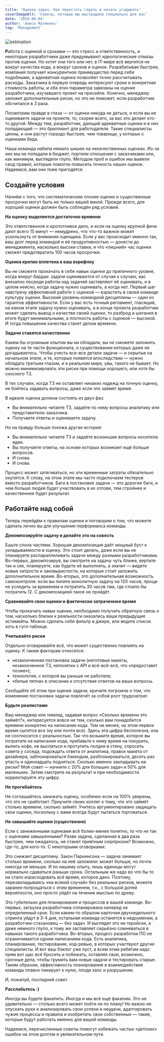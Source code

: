 ```yaml
---
title: 'Оценка задач. Как перестать гадать и начать угадывать'
coverImageAlt: 'Советы, которые мы выстрадали специально для вас'
date: '2019-09-04'
author: 'Алиса Матиенко'
tag: 'Management'
---
```


![estimation](/images/sroki_illustr.png)

**Р**абота с оценкой и сроками — это стресс и ответственность, и некоторые разработчики даже придумывают идеологические отмазы против оценки. Но хотят они того или нет, в IT-мире всё вертится не вокруг качества кода, а вокруг сроков и оценок. Разрабатывая быстрее, компания получает конкурентное преимущество перед себе подобными, а адекватная оценка позволяет точно рассчитывать расходы. Заказчика в первую очередь интересуют сроки и конкретная стоимость работы, и оба этих параметра завязаны на оценке разработчика, изучавшего проект на пресейле. Конечно, менеджер заложит дополнительные риски, но это не поможет, если разработчик обсчитался в 3 раза.

Посмотрим правде в глаза — от оценки никуда не деться, и если вы не оцениваете задачи на проекте, то, скорее всего, за вас это делает кто-то другой. Между тем, разработчик, дающий адекватные оценки и в них попадающий — это бриллиант для работодателя. Такие специалисты ценны, и они растут гораздо быстрее, чем товарищи, у которых с оценками беда.

Наша команда набила немало шишек на некачественных оценках. Из-за них мы не попадали в бюджет, портили отношения с заказчиками или, как минимум, выглядели глупо. Методом проб и ошибок мы вывели свод правил, которые помогли повысить точность наших оценок. Надеемся, вам они тоже пригодятся.

## Создайте условия

Начнём с того, что систематические плохие оценки и существенные просрочки могут быть не только вашей виной. Прежде всего, для хорошей оценки должен быть соблюдён ряд условий.

**На оценку выделяется достаточно времени**

Это ответственное и кропотливое дело, и если на оценку крупной фичи дают всего 15 минут — немудрено, что что-то важное может ускользнуть от внимания оценщика. Если у вас происходит именно так, ваш долг перед командой и её продуктивностью — донести до менеджмента, насколько высоки ставки, и что «лишний» час оценки сможет предотвратить 100 часов просрочки.

**Оценка крепко вплетена в ваш воркфлоу**

Вы не сможете прокачать в себе навык оценки до приличного уровня, когда вокруг бардак: задачи оцениваются от случая к случаю, вас внезапно посреди работы над задачей заставляют её оценивать, и в целом неясно, когда задачу нужно оценивать, а когда нет. Первый шаг навстречу эффективной работе с оценкой — взрастить в своей команде культуру оценки. Высокий уровень командной дисциплины — один из гарантов эффективности. Если у вас есть точный регламент, гласящий, на каком этапе задачу нужно оценивать, а в конце проекта разработчик может сделать вывод о качестве своей оценки, то разброд и шатания в итоге будут минимальными, а плотность работы с оценкой — высокой. И тогда повышение качества станет делом времени.

**Задачи ставятся качественно**

Каким бы огромным опытом вы ни обладали, вы не сможете заложить оценку на те части функционала, о существовании которых даже не догадываетесь. Чтобы учесть все-все детали задачи — и скрытые на начальном этапе, и те, которые появятся впоследствии — нужно обладать третьим глазом, и в реальном мире, увы, такого не бывает. Но можно минимизировать эти риски при помощи хорошего, или хотя бы сносного ТЗ.

В тех случаях, когда ТЗ не оставляет никаких надежд на точную оценку, не бойтесь задавать вопросы, даже если это займёт время.

В идеале оценка должна состоять из двух фаз:
- Вы внимательно читаете ТЗ, задаёте по нему вопросы аналитику или представителю заказчика.
- Получаете ответы и оцениваете задачу.

Но на правду больше похожа другая история:
- Вы внимательно читаете ТЗ и задаёте возникшие вопросы носителю идеи.
- Вы получаете ответы, на основе которых возникает ещё больше вопросов.
- И снова.
- И снова.

Процесс может затягиваться, но эти временные затраты обязательно окупятся. К слову, на этом этапе мы часто подключаем тестеров вместо разработчиков. Баги в постановке задачи — это дорогие баги, и чем больше людей будет участвовать в их отлове, тем стройнее и качественнее будет результат.

## Работайте над собой

Теперь перейдём к правилам оценки и поговорим о том, что можете сделать лично вы для улучшения перформанса команды.

**Декомпозируйте задачу и делайте это на совесть**

Ешьте слона частями. Хорошая декомпозиция даёт мощный буст к укладываемости в оценку. Это стоит делать, даже если вы не планируете распараллеливать задачи между разными разработчиками. Во-первых, декомпозируя, вы смотрите на задачу чуть ближе, вертите так и сяк, планируете, как будете её выполнять, а значит — видите новые хитрости и заковыристости, на которые стоит заложить дополнительное время. Во-вторых, это дополнительная возможность самоконтроля: если вы пилите монолитную задачу на 120 часов, проще не уследить за временем и потратить 30 часов там, где стоило бы потратить 12. С декомпозицией такое не пройдёт.

**Сравнивайте свои оценки и фактически затраченное время**

Чтобы прокачать навык оценки, необходимо получать обратную связь о том, насколько близки к реальности оказались ваши предыдущие эстимейты. Можно сделать себе фильтр в джире, или ведите список хоть в гугл-таблице.

**Учитывайте риски**

Отдельно оговаривайте всё, что может существенно повлиять на оценку. К таким факторам относятся:
- незаконченная постановка задачи (неготовые макеты, незаконченное ТЗ, непонятки с API и всё-всё-всё, что «предоставят позже»);
- технология, с которой вы раньше не работали;
- «белые пятна» в описании и отсутствие ответов на ваши вопросы.

Сообщайте об этом при оценке задачи, кричите погромче о том, что изменение постановки задачи повлечёт за собой рост трудозатрат.

**Будьте реалистами**

Ваш менеджер или тимлид, задавая вопрос «Сколько времени это займёт?», интересуется вовсе не тем, сколько вам понадобится времени конкретно на написание кода. Тем не менее, на этом первое время сыпятся все (ну или почти все). Здесь эта цифра бесполезна, она не соотносится с реальностью. Так что возьмите время, которое вы потратите на написание кода, прибавьте к нему время на покурить, выпить кофе, не выспаться и протупить полдня в стену, спросить совета у соседа, подождать ответа от аналитика, правок макета от дизайнера, заблокироваться бэкендом, разблокироваться, десять раз упасть и одиннадцать подняться. Сколько именно закладывать на риски? Мой совет — начните с 20% для больших задач и 50% для маленьких. Затем смотрите на результат и при необходимости корректируйте эту цифру.

**Не прогибайтесь**

Не соглашайтесь занижать оценку, особенно если на 100% уверены, что это не сработает. Приучите своих коллег к тому, что это займёт столько времени, сколько займёт. Учитесь аргументировано защищать свои оценки, поскольку с вами всегда будут пытаться торговаться.

**Не завышайте оценки (существенно)**

Если с заниженными оценками всё более-менее понятно, то что не так с оценками завышенными? Разве задача, сделанная в два раза быстрее, чем ожидалось, не станет приятным сюрпризом? Возможно, где-то, для кого-то. С некоторыми оговорками:

Это снижает дисциплину.
Закон Паркинсона — задача занимает столько времени, сколько на неё заложили: может больше, но почти никогда не меньше. И по нашему опыту, лишь единицы могут нормально сдаваться раньше срока. Остальным же надо во что бы то ни стало израсходовать всё время, которое дано. Поэтому, перезакладываясь «на всякий случай» без реальных рисков, можете заранее попрощаться с этим временем, т.к., с большой долей вероятности, оно просто уйдёт на течение мыслью по древу.

Это губительно для планирования и процессов в вашей команде.
Во-первых, загрузка разработчика спланирована наперед на определенный срок. Если каким-то образом карточки двухнедельного спринта уйдут в 3-4 дня, остальная команда останется в недоумении, а разработчик-стахановец — без задач. И выглядит это не геройски, а даже немного глупо, к тому же заставляет серьёзно сомневаться в навыках такого разработчика.
Во-вторых, процесс разработки ПО не ограничивается одним написанием кода. Есть аналитика, планирование, тестирование, код-ревью, в которых участвуют другие специалисты. И вот ваш бэклог уже пуст, а всем этим ребятам надо прям вот щас всё бросить и побежать, оставляя свои, возможно, срочные дела, чтобы грумить вам новые задачи и тестировать старые.
Таким образом, эффективность планирования и взаимодействия команды плавно пикирует к нулю, плодя хаос и разрушение.


И, пожалуй, последний совет.

**Расслабьтесь :)**

Иногда вы будете факапить. Иногда и мы всё ещё факапим. Это не удивительно — столько всего может пойти не по плану! Но важно не опускать руки и анализировать свои успехи и неудачи, адаптировать чужие процессы и правила и изобретать свои собственные — такие, которые будут работать именно для вашей команды.

Надеемся, перечисленные советы помогут избежать частых «детских» ошибок на этом долгом и увлекательном пути.
